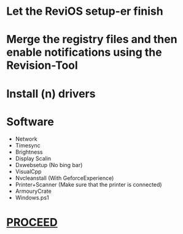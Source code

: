 # Let the ReviOS setup-er finish

# Merge the registry files and then enable notifications using the Revision-Tool

# Install (n) drivers

# Software
- Network
- Timesync
- Brightness
- Display Scalin
- Dxwebsetup (No bing bar)
- VisualCpp
- Nvcleanstall (With GeforceExperience)
- Printer+Scanner (Make sure that the printer is connected)
- ArmouryCrate
- Windows.ps1

# [PROCEED](https://github.com/hookstdev/OmniGuides/blob/omni/OS/Linux/Garuda-Linux.asus.md)
